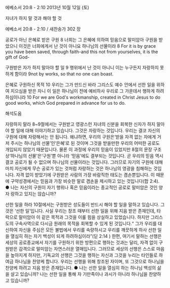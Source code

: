 에베소서 20:8 - 2:10 
2013년 10월 12일 (토)

자녀가 하지 말 것과 해야 할 것



에베소서 20:8 - 2:10 / 새찬송가 302 장


공로가 아닌 은혜로 받은 구원
8 너희는 그 은혜에 의하여 믿음으로 말미암아 구원을 받았으니 이것은 너희에게서 난 것이 아니요 하나님의 선물이라
8 For it is by grace you have been saved, through faith-and this not from yourselves, it is the gift of God-

구원받은 자가 하지 말아야 할 일
9 행위에서 난 것이 아니니 이는 누구든지 자랑하지 못하게 함이라
9not by works, so that no one can boast.

은혜로 구원하신 목적
10 우리는 그가 만드신 바라 그리스도 예수 안에서 선한 일을 위하여 지으심을 받은 자니 이 일은 하나님이 전에 예비하사 우리로 그 가운데서 행하게 하려 하심이니라
10 For we are God's workmanship, created in Christ Jesus to do good works, which God prepared in advance for us to do.

해석도움





자랑하지 말라
8~9절에서는 구원받고 영광스런 자녀의 신분을 회복한 신자가 하지 말아야 할 일에 대해 이야기하고 있습니다. 그것은 자랑하는 것입니다. 우리는 결코 자신의 구원에 대해 자랑해서는 안 됩니다. 왜냐하면, 우리의 구원은‘받을 자격 없는 자에게 거저 주시는 하나님의 선물’인‘은혜’로 된 것이며 그것을 받을만한 우리의 어떠한 공로도 개입되지 않았기 때문입니다. 물론 이 과정에 우리의 믿음이 있었지만 8절의 문장 구조상‘하나님의 선물’은‘구원’뿐 아니라 ‘믿음’에도 결부되는 것입니다. 곧 우리의 믿음 역시 결코 공로가 될 수 없으며 하나님의 선물이라는 것입니다. 그러므로 자기의 구원에 대해 마치 자신에게 무슨 공로가 있는 것처럼 자랑하는 것은 하나님의 영광을 침해하는 것입니다. 자격 없이 받았기에 구원받은 사람의 가장 바람직한 태도는 겸손뿐입니다. 이 때문에 구약성경에서는 믿음과 가장 비슷한 말로 겸손을 제시하고 있는 것입니다(합 2:4).
● 나는 자신의 구원이 자기 행위나 혹은 믿음이라는 종교적인 공로로 말미암은 것인 양 자
랑하고 있지는 않습니까?

선한 일을 하라
10절에서는 구원받은 성도들이 반드시 해야 할 일을 말하고 있습니다. 그것은 ‘선한 일’입니다. 사실 우리는 창조 때부터 선한 일을 위해 지음 받은 존재인데, 타락으로 말미암아 이 같은 목적과 그것을 이룰 힘을 상실하고 있었습니다. 하지만 그리스도의 구속사역으로 다시금 원래의 목적을 회복할 수 있게 된 것입니다.“ 그가 우리를 대신하여 자신을 주심은 모든 불법에서 우리를 속량하시고 우리를 깨끗하게 하사 선한 일을 열심히 하는 자기 백성이 되게 하려하심이라”(딛 2:14 ) 한편, 여기서 말하는 선행은 세상의 공로종교에서 자기를 구원하기 위한 방편으로 행하는 것과는 달리, 자격 없이 구원받은 감격으로 말미암는 자연스러운 열매입니다. 그러므로 세상의 선행은 스스로 마음을 높아지게 하지만, 기독교의 선행은 그것을 행하는 자신과 그것을 누리는 타인들로 하여금 하나님을 찬양케 합니다. 우리는 선행을 위해 창조된 자이며, 또 그것으로 하나님을 찬양케 하려고 지음 받은 존재입니다.
● 나는 선한 일을 열심히 하는 하나님 백성의 삶을 살고 있습니까? 나는 선한 일을 통해 자
기만족이나 과시가 아니라 하나님을 찬양하고 있습니까?